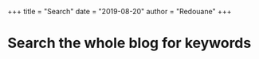 +++
title = "Search"
date = "2019-08-20"
author = "Redouane"
+++

# Search the whole blog for keywords

<script async src="https://cse.google.com/cse.js?cx=000118391991995504238:bmwwg1bndm0"></script>
<div class="gcse-search"></div>
